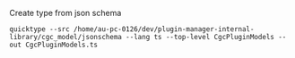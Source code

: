 Create type from json schema
```shell
quicktype --src /home/au-pc-0126/dev/plugin-manager-internal-library/cgc_model/jsonschema --lang ts --top-level CgcPluginModels --out CgcPluginModels.ts
```